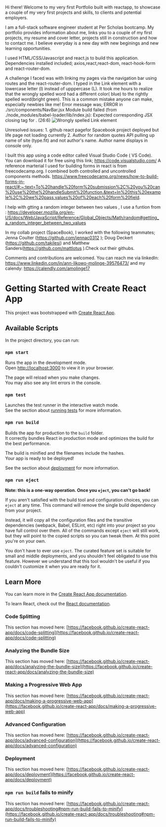 Hi there! Welcome to my very first Portfolio built with reactapp, to showcase a couple of my very first projects and skills, to clients and potential employers.

I am a full-stack software engineer student at Per Scholas bootcamp. My portfolio provides information about me, links you to a couple of my first projects, my resume and cover letter, projects still in construction and how to contact me. I believe everyday is a new day with new beginings and new learning opportunities.

I used HTML/CSS/Javascript and react.js to build this application. Dependencies installed included; axios,react,react-dom, react-hook-form and react-router-dom. 

A challenge I faced was with linking my pages via the navigation bar using routes and the react-router-dom. I typed in the Link element with a lowercase letter (l) instead of upppercase (L). It took me hours to realize that the wrongly spelled word had a different color( blue) to the rightly spelled word(bright green). This is a common mistake anyone can make, especially newbies like me! Error message was; ERROR in ./src/components/NavBar.jsx   Module build failed (from ./node_modules/babel-loader/lib/index.js): Expected corresponding JSX closing tag for <link>. (26:6)
![Wrongly spelled Link element](https://github.com/Likowo/MyPortfolio_ReactApp/assets/134336338/9c321d37-ab52-40a7-819d-36ed96d2cd2f)

Unresolved issues: 1. github react pagefor Spacebook project deployed but life page not loading currently
2. Author for random quotes API pulling up name of site (type.fit) and not author's name. Author name displays in console only.

I built this app using a code editor called Visual Studio Code ( VS Code). You can download it for free using this link; https://code.visualstudio.com/
A reference marterial I used for building forms in react is from freecodecamp.org. I combined both controlled and uncontrolled components methods.
https://www.freecodecamp.org/news/how-to-build-forms-in-react/#:~:text=To%20handle%20form%20submission%2C%20you%20can%20use%20the%20handleSubmit%20function.&text=In%20this%20example%2C%20we%20pass,values%20of%20each%20form%20field.

I help with gtting a random integer between two values , I use a funtion from : https://developer.mozilla.org/en-US/docs/Web/JavaScript/Reference/Global_Objects/Math/random#getting_a_random_integer_between_two_values

In my collab project (SpaceBook), I worked with the following teammates; Jenna Coulter (https://github.com/jennac0312 ); Doug Deckert (https://github.com/takilesi) and Matthew Sanders(https://github.com/mattlotus ).Check out their githubs.


Comments and contributions are welcomed. You can reach me via linkedIn: https://www.linkedin.com/in/ann-likowo-molinge-39576473/ and my calendy: https://calendly.com/amolinge17

# Getting Started with Create React App

This project was bootstrapped with [Create React App](https://github.com/facebook/create-react-app).

## Available Scripts

In the project directory, you can run:

### `npm start`

Runs the app in the development mode.\
Open [http://localhost:3000](http://localhost:3000) to view it in your browser.

The page will reload when you make changes.\
You may also see any lint errors in the console.

### `npm test`

Launches the test runner in the interactive watch mode.\
See the section about [running tests](https://facebook.github.io/create-react-app/docs/running-tests) for more information.

### `npm run build`

Builds the app for production to the `build` folder.\
It correctly bundles React in production mode and optimizes the build for the best performance.

The build is minified and the filenames include the hashes.\
Your app is ready to be deployed!

See the section about [deployment](https://facebook.github.io/create-react-app/docs/deployment) for more information.

### `npm run eject`

**Note: this is a one-way operation. Once you `eject`, you can't go back!**

If you aren't satisfied with the build tool and configuration choices, you can `eject` at any time. This command will remove the single build dependency from your project.

Instead, it will copy all the configuration files and the transitive dependencies (webpack, Babel, ESLint, etc) right into your project so you have full control over them. All of the commands except `eject` will still work, but they will point to the copied scripts so you can tweak them. At this point you're on your own.

You don't have to ever use `eject`. The curated feature set is suitable for small and middle deployments, and you shouldn't feel obligated to use this feature. However we understand that this tool wouldn't be useful if you couldn't customize it when you are ready for it.

## Learn More

You can learn more in the [Create React App documentation](https://facebook.github.io/create-react-app/docs/getting-started).

To learn React, check out the [React documentation](https://reactjs.org/).

### Code Splitting

This section has moved here: [https://facebook.github.io/create-react-app/docs/code-splitting](https://facebook.github.io/create-react-app/docs/code-splitting)

### Analyzing the Bundle Size

This section has moved here: [https://facebook.github.io/create-react-app/docs/analyzing-the-bundle-size](https://facebook.github.io/create-react-app/docs/analyzing-the-bundle-size)

### Making a Progressive Web App

This section has moved here: [https://facebook.github.io/create-react-app/docs/making-a-progressive-web-app](https://facebook.github.io/create-react-app/docs/making-a-progressive-web-app)

### Advanced Configuration

This section has moved here: [https://facebook.github.io/create-react-app/docs/advanced-configuration](https://facebook.github.io/create-react-app/docs/advanced-configuration)

### Deployment

This section has moved here: [https://facebook.github.io/create-react-app/docs/deployment](https://facebook.github.io/create-react-app/docs/deployment)

### `npm run build` fails to minify

This section has moved here: [https://facebook.github.io/create-react-app/docs/troubleshooting#npm-run-build-fails-to-minify](https://facebook.github.io/create-react-app/docs/troubleshooting#npm-run-build-fails-to-minify)
